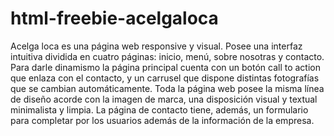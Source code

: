 # html-freebie-acelgaloca
Acelga loca es una página web responsive y visual. Posee una interfaz intuitiva dividida en cuatro páginas: inicio, menú, sobre nosotras y contacto. Para darle dinamismo la página principal cuenta con un botón call to action que enlaza con el contacto, y un carrusel que dispone distintas fotografías que se cambian automáticamente. Toda la página web posee la misma línea de diseño acorde con la imagen de marca, una disposición visual y textual minimalista y limpia. La página de contacto tiene, además, un formulario para completar por los usuarios además de la información de la empresa.